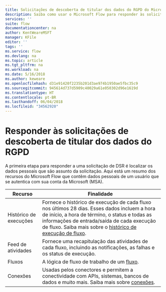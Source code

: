 ```yaml
---
title: Solicitações de descoberta de titular dos dados do RGPD do Microsoft Flow para contas da Microsoft (MSA) | Microsoft Docs
description: Saiba como usar o Microsoft Flow para responder às solicitações de descoberta de titular dos dados do RGPD para contas da Microsoft.
services: ''
suite: flow
documentationcenter: na
author: KentWeareMSFT
manager: KFile
editor: ''
tags: ''
ms.service: flow
ms.devlang: na
ms.topic: article
ms.tgt_pltfrm: na
ms.workload: na
ms.date: 5/16/2018
ms.author: keweare
ms.openlocfilehash: d31e91420f2235b201d3ae974b1950ae5fbc35c9
ms.sourcegitcommit: 945614d737d5909c40029a61e050302d96e1619d
ms.translationtype: HT
ms.contentlocale: pt-BR
ms.lasthandoff: 06/04/2018
ms.locfileid: "34562920"
---
```

# <a name="respond-to-gdpr-data-subject-discovery-requests"></a>Responder às solicitações de descoberta de titular dos dados do RGPD 

A primeira etapa para responder a uma solicitação de DSR é localizar os dados pessoais que são assunto da solicitação.
Aqui está um resumo dos recursos do Microsoft Flow que contêm dados pessoais de um usuário que se autentica com sua conta da Microsoft (MSA).

|Recurso|Finalidade|
|-----|-----|
|Histórico de execuções|Fornece o histórico de execução de cada fluxo nos últimos 28 dias. Esses dados incluem a hora de início, a hora de término, o status e todas as informações de entrada/saída de cada execução de fluxo. Saiba mais sobre o [histórico de execução de fluxo](https://flow.microsoft.com/blog/download-history-recurrence/).|
|Feed de atividades| Fornece uma recapitulação das atividades de cada fluxo, incluindo as notificações, as falhas e os status de execução.|
|Fluxos|A lógica de fluxo de trabalho de um [fluxo](https://docs.microsoft.com/flow/get-started-logic-flow).|
|Conexões|Usadas pelos conectores e permitem a conectividade com APIs, sistemas, bancos de dados e muito mais. Saiba mais sobre [conexões](add-manage-connections.md).|

